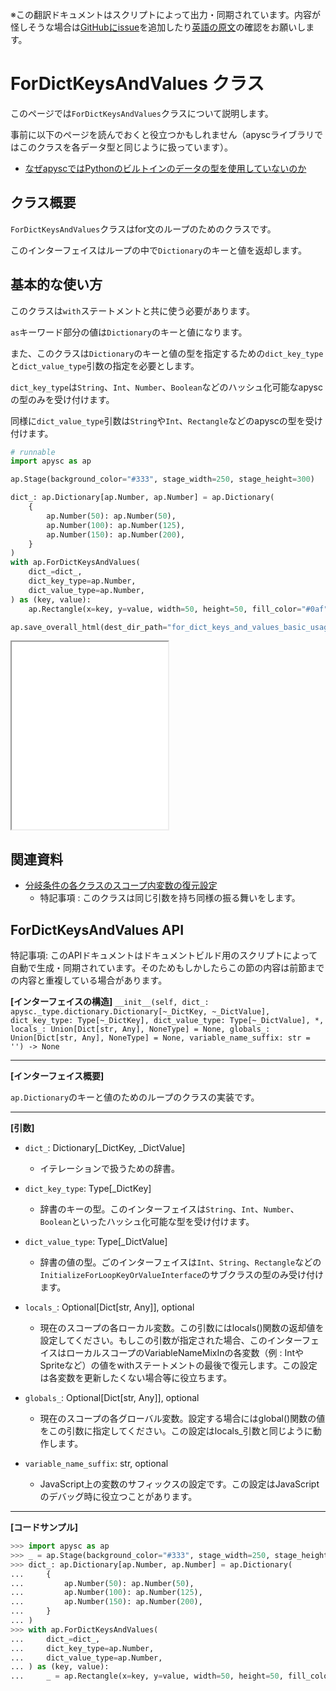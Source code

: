 <span class="inconspicuous-txt">※この翻訳ドキュメントはスクリプトによって出力・同期されています。内容が怪しそうな場合は<a href="https://github.com/simon-ritchie/apysc/issues" target="_blank">GitHubにissue</a>を追加したり[英語の原文](https://simon-ritchie.github.io/apysc/en/for_dict_keys_and_values.html)の確認をお願いします。</span>

# ForDictKeysAndValues クラス

このページでは`ForDictKeysAndValues`クラスについて説明します。

事前に以下のページを読んでおくと役立つかもしれません（apyscライブラリではこのクラスを各データ型と同じように扱っています）。

- [なぜapyscではPythonのビルトインのデータの型を使用していないのか](jp_why_apysc_doesnt_use_python_builtin_data_type.md)

## クラス概要

`ForDictKeysAndValues`クラスはfor文のループのためのクラスです。

このインターフェイスはループの中で`Dictionary`のキーと値を返却します。

## 基本的な使い方

このクラスは`with`ステートメントと共に使う必要があります。

`as`キーワード部分の値は`Dictionary`のキーと値になります。

また、このクラスは`Dictionary`のキーと値の型を指定するための`dict_key_type`と`dict_value_type`引数の指定を必要とします。

`dict_key_type`は`String`、`Int`、`Number`、`Boolean`などのハッシュ化可能なapyscの型のみを受け付けます。

同様に`dict_value_type`引数は`String`や`Int`、`Rectangle`などのapyscの型を受け付けます。

```py
# runnable
import apysc as ap

ap.Stage(background_color="#333", stage_width=250, stage_height=300)

dict_: ap.Dictionary[ap.Number, ap.Number] = ap.Dictionary(
    {
        ap.Number(50): ap.Number(50),
        ap.Number(100): ap.Number(125),
        ap.Number(150): ap.Number(200),
    }
)
with ap.ForDictKeysAndValues(
    dict_=dict_,
    dict_key_type=ap.Number,
    dict_value_type=ap.Number,
) as (key, value):
    ap.Rectangle(x=key, y=value, width=50, height=50, fill_color="#0af")

ap.save_overall_html(dest_dir_path="for_dict_keys_and_values_basic_usage_1/")
```

<iframe src="static/for_dict_keys_and_values_basic_usage_1/index.html" width="250" height="300"></iframe>

## 関連資料

- [分岐条件の各クラスのスコープ内変数の復元設定](jp_branch_instruction_variables_reverting_setting.md)
  - 特記事項 : このクラスは同じ引数を持ち同様の振る舞いをします。

## ForDictKeysAndValues API

<span class="inconspicuous-txt">特記事項: このAPIドキュメントはドキュメントビルド用のスクリプトによって自動で生成・同期されています。そのためもしかしたらこの節の内容は前節までの内容と重複している場合があります。</span>

**[インターフェイスの構造]** `__init__(self, dict_: apysc._type.dictionary.Dictionary[~_DictKey, ~_DictValue], dict_key_type: Type[~_DictKey], dict_value_type: Type[~_DictValue], *, locals_: Union[Dict[str, Any], NoneType] = None, globals_: Union[Dict[str, Any], NoneType] = None, variable_name_suffix: str = '') -> None`<hr>

**[インターフェイス概要]**

`ap.Dictionary`のキーと値のためのループのクラスの実装です。<hr>

**[引数]**

- `dict_`: Dictionary[_DictKey, _DictValue]
  - イテレーションで扱うための辞書。

- `dict_key_type`: Type[_DictKey]
  - 辞書のキーの型。このインターフェイスは`String`、`Int`、`Number`、`Boolean`といったハッシュ化可能な型を受け付けます。

- `dict_value_type`: Type[_DictValue]
  - 辞書の値の型。ごのインターフェイスは`Int`、`String`、`Rectangle`などの`InitializeForLoopKeyOrValueInterface`のサブクラスの型のみ受け付けます。

- `locals_`: Optional[Dict[str, Any]], optional
  - 現在のスコープの各ローカル変数。この引数にはlocals()関数の返却値を設定してください。もしこの引数が指定された場合、このインターフェイスはローカルスコープのVariableNameMixInの各変数（例 : IntやSpriteなど）の値をwithステートメントの最後で復元します。この設定は各変数を更新したくない場合等に役立ちます。

- `globals_`: Optional[Dict[str, Any]], optional
  - 現在のスコープの各グローバル変数。設定する場合にはglobal()関数の値をこの引数に指定してください。この設定はlocals_引数と同じように動作します。

- `variable_name_suffix`: str, optional
  - JavaScript上の変数のサフィックスの設定です。この設定はJavaScriptのデバッグ時に役立つことがあります。

<hr>

**[コードサンプル]**

```py
>>> import apysc as ap
>>> _ = ap.Stage(background_color="#333", stage_width=250, stage_height=300)
>>> dict_: ap.Dictionary[ap.Number, ap.Number] = ap.Dictionary(
...     {
...         ap.Number(50): ap.Number(50),
...         ap.Number(100): ap.Number(125),
...         ap.Number(150): ap.Number(200),
...     }
... )
>>> with ap.ForDictKeysAndValues(
...     dict_=dict_,
...     dict_key_type=ap.Number,
...     dict_value_type=ap.Number,
... ) as (key, value):
...     _ = ap.Rectangle(x=key, y=value, width=50, height=50, fill_color="#0af")
```
